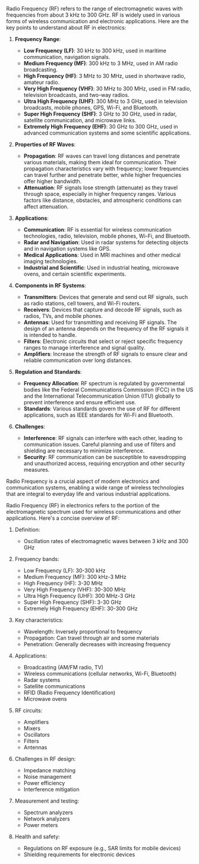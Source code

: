 Radio Frequency (RF) refers to the range of electromagnetic waves with frequencies  from about 3 kHz to 300 GHz. RF is widely used in various forms of wireless communication and electronic applications. Here are the key points to understand about RF in electronics:

1. **Frequency Range**:
   - **Low Frequency (LF)**: 30 kHz to 300 kHz, used in maritime communication, navigation signals.
   - **Medium Frequency (MF)**: 300 kHz to 3 MHz, used in AM radio broadcasting.
   - **High Frequency (HF)**: 3 MHz to 30 MHz, used in shortwave radio, amateur radio.
   - **Very High Frequency (VHF)**: 30 MHz to 300 MHz, used in FM radio, television broadcasts, and two-way radios.
   - **Ultra High Frequency (UHF)**: 300 MHz to 3 GHz, used in television broadcasts, mobile phones, GPS, Wi-Fi, and Bluetooth.
   - **Super High Frequency (SHF)**: 3 GHz to 30 GHz, used in radar, satellite communication, and microwave links.
   - **Extremely High Frequency (EHF)**: 30 GHz to 300 GHz, used in advanced communication systems and some scientific applications.

2. **Properties of RF Waves**:
   - **Propagation**: RF waves can travel long distances and penetrate various materials, making them ideal for communication. Their propagation characteristics vary with frequency; lower frequencies can travel further and penetrate better, while higher frequencies offer higher bandwidth.
   - **Attenuation**: RF signals lose strength (attenuate) as they travel through space, especially in higher frequency ranges. Various factors like distance, obstacles, and atmospheric conditions can affect attenuation.

3. **Applications**:
   - **Communication**: RF is essential for wireless communication technologies,  radio, television, mobile phones, Wi-Fi, and Bluetooth.
   - **Radar and Navigation**: Used in radar systems for detecting objects and in navigation systems like GPS.
   - **Medical Applications**: Used in MRI machines and other medical imaging technologies.
   - **Industrial and Scientific**: Used in industrial heating, microwave ovens, and certain scientific experiments.

4. **Components in RF Systems**:
   - **Transmitters**: Devices that generate and send out RF signals, such as radio stations, cell towers, and Wi-Fi routers.
   - **Receivers**: Devices that capture and decode RF signals, such as radios, TVs, and mobile phones.
   - **Antennas**: Used for transmitting and receiving RF signals. The design of an antenna depends on the frequency of the RF signals it is intended to handle.
   - **Filters**: Electronic circuits that select or reject specific frequency ranges to manage interference and signal quality.
   - **Amplifiers**: Increase the strength of RF signals to ensure clear and reliable communication over long distances.

5. **Regulation and Standards**:
   - **Frequency Allocation**: RF spectrum is regulated by governmental bodies like the Federal Communications Commission (FCC) in the US and the International Telecommunication Union (ITU) globally to prevent interference and ensure efficient use.
   - **Standards**: Various standards govern the use of RF for different applications, such as IEEE standards for Wi-Fi and Bluetooth.

6. **Challenges**:
   - **Interference**: RF signals can interfere with each other, leading to communication issues. Careful planning and use of filters and shielding are necessary to minimize interference.
   - **Security**: RF communication can be susceptible to eavesdropping and unauthorized access, requiring encryption and other security measures.

Radio Frequency is a crucial aspect of modern electronics and communication systems, enabling a wide range of wireless technologies that are integral to everyday life and various industrial applications.

Radio Frequency (RF) in electronics refers to the portion of the electromagnetic spectrum used for wireless communications and other applications. Here's a concise overview of RF:

1. Definition:
   - Oscillation rates of electromagnetic waves between 3 kHz and 300 GHz

2. Frequency bands:
   - Low Frequency (LF): 30-300 kHz
   - Medium Frequency (MF): 300 kHz-3 MHz
   - High Frequency (HF): 3-30 MHz
   - Very High Frequency (VHF): 30-300 MHz
   - Ultra High Frequency (UHF): 300 MHz-3 GHz
   - Super High Frequency (SHF): 3-30 GHz
   - Extremely High Frequency (EHF): 30-300 GHz

3. Key characteristics:
   - Wavelength: Inversely proportional to frequency
   - Propagation: Can travel through air and some materials
   - Penetration: Generally decreases with increasing frequency

4. Applications:
   - Broadcasting (AM/FM radio, TV)
   - Wireless communications (cellular networks, Wi-Fi, Bluetooth)
   - Radar systems
   - Satellite communications
   - RFID (Radio Frequency Identification)
   - Microwave ovens

5. RF circuits:
   - Amplifiers
   - Mixers
   - Oscillators
   - Filters
   - Antennas

6. Challenges in RF design:
   - Impedance matching
   - Noise management
   - Power efficiency
   - Interference mitigation

7. Measurement and testing:
   - Spectrum analyzers
   - Network analyzers
   - Power meters

8. Health and safety:
   - Regulations on RF exposure (e.g., SAR limits for mobile devices)
   - Shielding requirements for electronic devices

